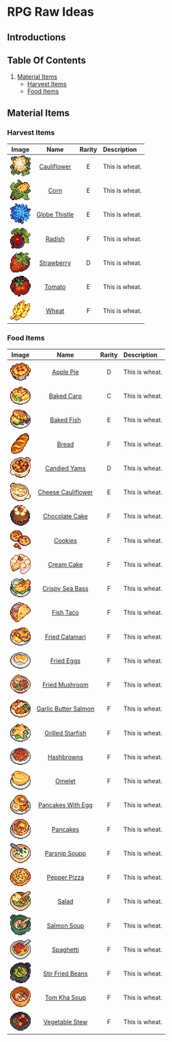 # RPG Raw Ideas

## Introductions

## Table Of Contents
1. <a href="#material-items">Material Items</a>
    * <a href="#harvest-items">Harvest Items</a>
    * <a href="#cauliflower">Food Items</a>

## Material Items

### Harvest Items

| Image                                                            | Name                                               | Rarity | Description    |
| :--------------------------------------------------------------: | :------------------------------------------------: | :----: |:-------------- |
| <img src="../Items-Images/Harvest-Items/Cauliflower.png">        | [Cauliflower](./Harvest-Items-Codes/Cauliflower.md)     | E      | This is wheat. |
| <img src="../Items-Images/Harvest-Items/Corn.png">               | [Corn](./Harvest-Items.md/#corn)                   | E      | This is wheat. |
| <img src="../Items-Images//Harvest-Items/Globe-Thistle.png">     | [Globe Thistle](./Harvest-Items.md/#globe-thistle) | E      | This is wheat. |
| <img src="../Items-Images//Harvest-Items/Radish.png">            | [Radish](./Harvest-Items.md/#radish)               | F      | This is wheat. |
| <img src="../Items-Images//Harvest-Items/Strawberry.png">        | [Strawberry](./Harvest-Items.md/#strawberry)       | D      | This is wheat. |
| <img src="../Items-Images//Harvest-Items/Tomato.png">            | [Tomato](./Harvest-Items.md/#tomato)               | E      | This is wheat. |
| <img src="../Items-Images//Harvest-Items/Wheat.png">             | [Wheat](./Harvest-Items.md/#wheat)                 | F      | This is wheat. |

### Food Items

| Image                                                                | Name                                                              | Rarity | Description    |
| :------------------------------------------------------------------: | :---------------------------------------------------------------: | :----: |:-------------- |
| <img src="../Items-Images//Food-Items/Apple-Pie.png">                | [Apple Pie](./Food-Items.md/#apple-pie)                           | D      | This is wheat. |
| <img src="../Items-Images//Food-Items/Baked-Carp.png">               | [Baked Carp](./Food-Items.md/#baked-carp)                         | C      | This is wheat. |
| <img src="../Items-Images//Food-Items/Baked-Fish.png">               | [Baked Fish](./Food-Items.md/#baked-fish)                         | E      | This is wheat. |
| <img src="../Items-Images//Food-Items/Bread.png">                    | [Bread](./Food-Items.md/#bread)                                   | F      | This is wheat. |
| <img src="../Items-Images//Food-Items/Candied-Yams.png">             | [Candied Yams](./Food-Items.md/#candied-yams)                     | D      | This is wheat. |
| <img src="../Items-Images//Food-Items/Cheese-Cauliflower.png">       | [Cheese Cauliflower](./Food-Items.md/#cheese-cauliflower)         | E      | This is wheat. |
| <img src="../Items-Images//Food-Items/Chocolate-Cake.png">           | [Chocolate Cake](./Food-Items.md/#chocolate-cake)                 | F      | This is wheat. |
| <img src="../Items-Images//Food-Items/Cookies.png">                  | [Cookies](./Food-Items.md/#cookies)                               | F      | This is wheat. |
| <img src="../Items-Images//Food-Items/Cream-Cake.png">               | [Cream Cake](./Food-Items.md/#cream-cake)                         | F      | This is wheat. |
| <img src="../Items-Images//Food-Items/Crispy-Sea-Bass.png">          | [Crispy Sea Bass](./Food-Items.md/#crispy-sea-bass)               | F      | This is wheat. |
| <img src="../Items-Images//Food-Items/Fish-Taco.png">                | [Fish Taco](./Food-Items.md/#fish-taco)                           | F      | This is wheat. |
| <img src="../Items-Images//Food-Items/Fried-Calamari.png">           | [Fried Calamari](./Food-Items.md/#fried-calamari)                 | F      | This is wheat. |
| <img src="../Items-Images//Food-Items/Fried-Eggs.png">               | [Fried Eggs](./Food-Items.md/#fried-eggs)                         | F      | This is wheat. |
| <img src="../Items-Images//Food-Items/Fried-Mushroom.png">           | [Fried Mushroom](./Food-Items.md/#fried-mushroom)                 | F      | This is wheat. |
| <img src="../Items-Images//Food-Items/Garlic-Butter-Salmon.png">     | [Garlic Butter Salmon](./Food-Items.md/#gerlic-butter-salmon)     | F      | This is wheat. |
| <img src="../Items-Images//Food-Items/Grilled-Starfish.png">         | [Grilled Starfish](./Food-Items.md/#grilled-starfish)             | F      | This is wheat. |
| <img src="../Items-Images//Food-Items/Hashbrowns.png">               | [Hashbrowns](./Food-Items.md/#hashbrowns)                         | F      | This is wheat. |
| <img src="../Items-Images//Food-Items/Omelet.png">                   | [Omelet](./Food-Items.md/#omelet)                                 | F      | This is wheat. |
| <img src="../Items-Images//Food-Items/Pancakes-With-Egg.png">        | [Pancakes With Egg](./Food-Items.md/#pancakes-with-egg)           | F      | This is wheat. |<a id="cauliflower"> </a>
| <img src="../Items-Images//Food-Items/Pancakes.png">                 | [Pancakes](./Food-Items.md/#pancakes)                             | F      | This is wheat. |
| <img src="../Items-Images//Food-Items/Parsnip-Soup.png">             | [Parsnip Soupp](./Food-Items.md/#parsnip-soup)                    | F      | This is wheat. |
| <img src="../Items-Images//Food-Items/Pepper-Pizza.png">             | [Pepper Pizza](./Food-Items.md/#pepper-pizza)                     | F      | This is wheat. |
| <img src="../Items-Images//Food-Items/Salad.png">                    | [Salad](./Food-Items.md/#salad)                                   | F      | This is wheat. |
| <img src="../Items-Images//Food-Items/Salmon-Soup.png">              | [Salmon Soup](./Food-Items.md/#salmon-soup)                       | F      | This is wheat. |
| <img src="../Items-Images//Food-Items/Spaghetti.png">                | [Spaghetti](./Food-Items.md/#spaghetti)                           | F      | This is wheat. |
| <img src="../Items-Images//Food-Items/Stir-Fried-Beans.png">         | [Stir Fried Beans](./Food-Items.md/#stir-fried-beans)             | F      | This is wheat. |
| <img src="../Items-Images//Food-Items/Tom-Kha-Soup.png">             | [Tom Kha Soup](./Food-Items.md/#tom-kha-soup)                     | F      | This is wheat. |
| <img src="../Items-Images//Food-Items/Vegetable-Stew.png">           | [Vegetable Stew](./Food-Items.md/#vegetable-stew)                 | F      | This is wheat. |
